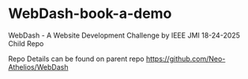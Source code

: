 # WebDash-book-a-demo
WebDash - A Website Development Challenge by IEEE JMI 18-24-2025 Child Repo 


Repo Details can be found on parent repo https://github.com/Neo-Athelios/WebDash
